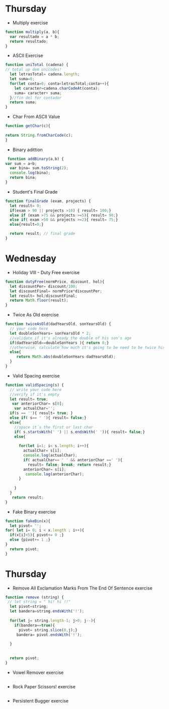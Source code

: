 # Thursday

* Multiply exercise
```javascript
function multiply(a, b){
  var resultado = a * b;
  return resultado;
}
```

* ASCII Exercise
```javascript
function uniTotal (cadena) {
// total up dem unicodes!
  let letrasTotal= cadena.length;
  let suma=0;
  for(let conta=0; conta<letrasTotal;conta++){
    let caracter=cadena.charCodeAt(conta);
    suma= caracter+ suma;
  }//fin del for contador
  return suma;
}
```
* Char From ASCII Value
```javascript
function getChar(c){
  
return String.fromCharCode(c);
}
```
* Binary adittion
```javascript
 function addBinary(a,b) {
var sum = a+b;
  var bina= sum.toString(2);
  console.log(bina);
  return bina;
}
```
* Student's Final Grade
```javascript
function finalGrade (exam, projects) {
  let result= 0;
  if(exam > 90 || projects >10) { result= 100;}
  else if (exam >75 && projects >=5){ result= 90;}
  else if( exam >50 && projects >=2){ result= 75;}
  else{result=0;}

  return result; // final grade
}
```
# Wednesday
* Holiday VIII - Duty Free exercise
```javascript
function dutyFree(normPrice, discount, hol){
  let discountPer= discount/100;
  let discountFinal= normPrice*discountPer;
  let result= hol/discountFinal;
  return Math.floor(result);
}
```
* Twice As Old exercise
```javascript
function twiceAsOld(dadYearsOld, sonYearsOld) {
  // your code here
  let doubleSonYears= sonYearsOld * 2;
  //validate if it's already the double of his son's age
  if(dadYearsOld==doubleSonYears ){ return 0;}
  //otherwise, calculate how much it's going to be need to be twice his son's age
  else{
     return Math.abs(doubleSonYears-dadYearsOld);
  }
}
```
* Valid Spacing exercise
```javascript
function validSpacing(s) {
  // write your code here
  //verify if it's empty
  let result= true;
   var anteriorChar= s[0];
    var actualChar='';
  if(s == ''){ result= true; }
  else if( s== ' '){ result= false;}
  else{
    //space it´s the first or last char
    if( s.startsWith(' ') || s.endsWith(' ')){ result= false;}
    else{
     
      for(let i=1; i< s.length; i++){
        actualChar= s[i];
        console.log(actualChar);
        if( actualChar== ' ' && anteriorChar ==' '){
          result= false; break; return result;}
        anteriorChar= s[i];
         console.log(anteriorChar);
      }
     
    }
  }
   return result;
}
```
* Fake Binary exercise
```javascript
function fakeBin(x){
  let pivot= '';
for( let i= 0; i < x.length ; i++){
  if(x[i]<5){ pivot+= 0 ;}
  else {pivot+= 1 ;}
}
  return pivot;
}
```
# Thursday
* Remove All Exclamation Marks From The End Of Sentence exercise
```javascript
function remove (string) {  
 // let string = " hi! hi !!"
  let pivot=string;
  let bandera=string.endsWith('!');
 
  for(let j= string.length-1; j>0; j--){
    if(bandera==true){
      pivot= string.slice(0,j);}
     bandera= pivot.endsWith('!');
   
  }
  
  
  return pivot;
}
```

* Vowel Remover exercise
```javascript
```

* Rock Paper Scissors! exercise
```javascript
```

* Persistent Bugger exercise
```javascript
```
